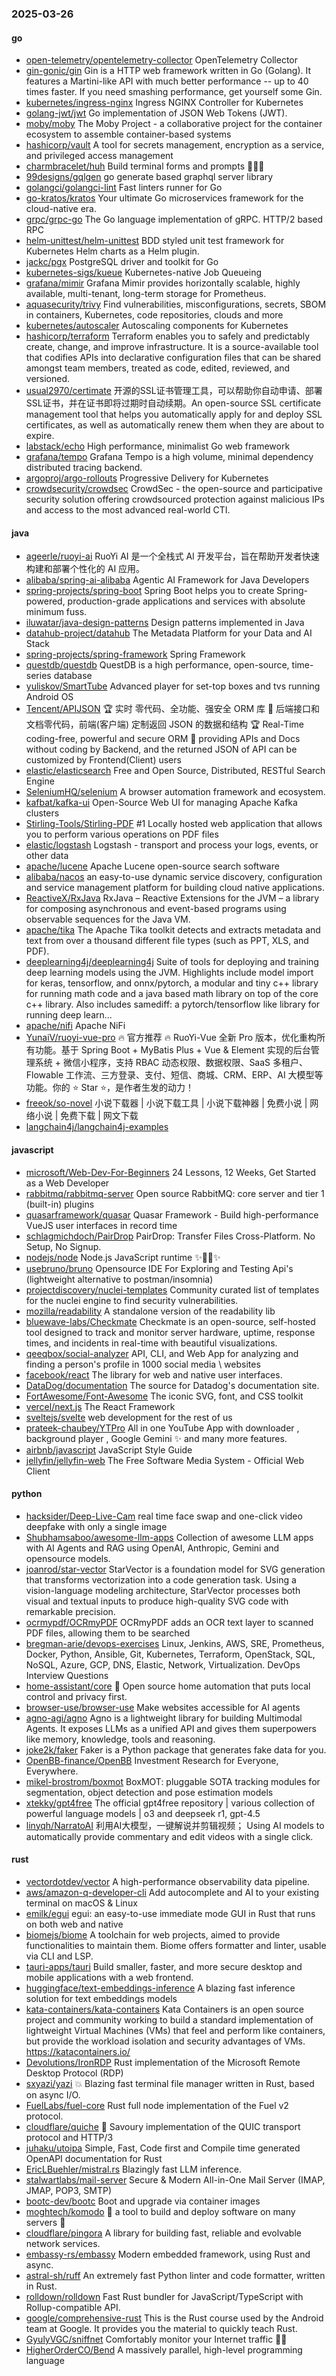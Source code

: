 ### 2025-03-26

#### go
* [open-telemetry/opentelemetry-collector](https://github.com/open-telemetry/opentelemetry-collector) OpenTelemetry Collector
* [gin-gonic/gin](https://github.com/gin-gonic/gin) Gin is a HTTP web framework written in Go (Golang). It features a Martini-like API with much better performance -- up to 40 times faster. If you need smashing performance, get yourself some Gin.
* [kubernetes/ingress-nginx](https://github.com/kubernetes/ingress-nginx) Ingress NGINX Controller for Kubernetes
* [golang-jwt/jwt](https://github.com/golang-jwt/jwt) Go implementation of JSON Web Tokens (JWT).
* [moby/moby](https://github.com/moby/moby) The Moby Project - a collaborative project for the container ecosystem to assemble container-based systems
* [hashicorp/vault](https://github.com/hashicorp/vault) A tool for secrets management, encryption as a service, and privileged access management
* [charmbracelet/huh](https://github.com/charmbracelet/huh) Build terminal forms and prompts 🤷🏻‍♀️
* [99designs/gqlgen](https://github.com/99designs/gqlgen) go generate based graphql server library
* [golangci/golangci-lint](https://github.com/golangci/golangci-lint) Fast linters runner for Go
* [go-kratos/kratos](https://github.com/go-kratos/kratos) Your ultimate Go microservices framework for the cloud-native era.
* [grpc/grpc-go](https://github.com/grpc/grpc-go) The Go language implementation of gRPC. HTTP/2 based RPC
* [helm-unittest/helm-unittest](https://github.com/helm-unittest/helm-unittest) BDD styled unit test framework for Kubernetes Helm charts as a Helm plugin.
* [jackc/pgx](https://github.com/jackc/pgx) PostgreSQL driver and toolkit for Go
* [kubernetes-sigs/kueue](https://github.com/kubernetes-sigs/kueue) Kubernetes-native Job Queueing
* [grafana/mimir](https://github.com/grafana/mimir) Grafana Mimir provides horizontally scalable, highly available, multi-tenant, long-term storage for Prometheus.
* [aquasecurity/trivy](https://github.com/aquasecurity/trivy) Find vulnerabilities, misconfigurations, secrets, SBOM in containers, Kubernetes, code repositories, clouds and more
* [kubernetes/autoscaler](https://github.com/kubernetes/autoscaler) Autoscaling components for Kubernetes
* [hashicorp/terraform](https://github.com/hashicorp/terraform) Terraform enables you to safely and predictably create, change, and improve infrastructure. It is a source-available tool that codifies APIs into declarative configuration files that can be shared amongst team members, treated as code, edited, reviewed, and versioned.
* [usual2970/certimate](https://github.com/usual2970/certimate) 开源的SSL证书管理工具，可以帮助你自动申请、部署SSL证书，并在证书即将过期时自动续期。An open-source SSL certificate management tool that helps you automatically apply for and deploy SSL certificates, as well as automatically renew them when they are about to expire.
* [labstack/echo](https://github.com/labstack/echo) High performance, minimalist Go web framework
* [grafana/tempo](https://github.com/grafana/tempo) Grafana Tempo is a high volume, minimal dependency distributed tracing backend.
* [argoproj/argo-rollouts](https://github.com/argoproj/argo-rollouts) Progressive Delivery for Kubernetes
* [crowdsecurity/crowdsec](https://github.com/crowdsecurity/crowdsec) CrowdSec - the open-source and participative security solution offering crowdsourced protection against malicious IPs and access to the most advanced real-world CTI.

#### java
* [ageerle/ruoyi-ai](https://github.com/ageerle/ruoyi-ai) RuoYi AI 是一个全栈式 AI 开发平台，旨在帮助开发者快速构建和部署个性化的 AI 应用。
* [alibaba/spring-ai-alibaba](https://github.com/alibaba/spring-ai-alibaba) Agentic AI Framework for Java Developers
* [spring-projects/spring-boot](https://github.com/spring-projects/spring-boot) Spring Boot helps you to create Spring-powered, production-grade applications and services with absolute minimum fuss.
* [iluwatar/java-design-patterns](https://github.com/iluwatar/java-design-patterns) Design patterns implemented in Java
* [datahub-project/datahub](https://github.com/datahub-project/datahub) The Metadata Platform for your Data and AI Stack
* [spring-projects/spring-framework](https://github.com/spring-projects/spring-framework) Spring Framework
* [questdb/questdb](https://github.com/questdb/questdb) QuestDB is a high performance, open-source, time-series database
* [yuliskov/SmartTube](https://github.com/yuliskov/SmartTube) Advanced player for set-top boxes and tvs running Android OS
* [Tencent/APIJSON](https://github.com/Tencent/APIJSON) 🏆 实时 零代码、全功能、强安全 ORM 库 🚀 后端接口和文档零代码，前端(客户端) 定制返回 JSON 的数据和结构 🏆 Real-Time coding-free, powerful and secure ORM 🚀 providing APIs and Docs without coding by Backend, and the returned JSON of API can be customized by Frontend(Client) users
* [elastic/elasticsearch](https://github.com/elastic/elasticsearch) Free and Open Source, Distributed, RESTful Search Engine
* [SeleniumHQ/selenium](https://github.com/SeleniumHQ/selenium) A browser automation framework and ecosystem.
* [kafbat/kafka-ui](https://github.com/kafbat/kafka-ui) Open-Source Web UI for managing Apache Kafka clusters
* [Stirling-Tools/Stirling-PDF](https://github.com/Stirling-Tools/Stirling-PDF) #1 Locally hosted web application that allows you to perform various operations on PDF files
* [elastic/logstash](https://github.com/elastic/logstash) Logstash - transport and process your logs, events, or other data
* [apache/lucene](https://github.com/apache/lucene) Apache Lucene open-source search software
* [alibaba/nacos](https://github.com/alibaba/nacos) an easy-to-use dynamic service discovery, configuration and service management platform for building cloud native applications.
* [ReactiveX/RxJava](https://github.com/ReactiveX/RxJava) RxJava – Reactive Extensions for the JVM – a library for composing asynchronous and event-based programs using observable sequences for the Java VM.
* [apache/tika](https://github.com/apache/tika) The Apache Tika toolkit detects and extracts metadata and text from over a thousand different file types (such as PPT, XLS, and PDF).
* [deeplearning4j/deeplearning4j](https://github.com/deeplearning4j/deeplearning4j) Suite of tools for deploying and training deep learning models using the JVM. Highlights include model import for keras, tensorflow, and onnx/pytorch, a modular and tiny c++ library for running math code and a java based math library on top of the core c++ library. Also includes samediff: a pytorch/tensorflow like library for running deep learn...
* [apache/nifi](https://github.com/apache/nifi) Apache NiFi
* [YunaiV/ruoyi-vue-pro](https://github.com/YunaiV/ruoyi-vue-pro) 🔥 官方推荐 🔥 RuoYi-Vue 全新 Pro 版本，优化重构所有功能。基于 Spring Boot + MyBatis Plus + Vue & Element 实现的后台管理系统 + 微信小程序，支持 RBAC 动态权限、数据权限、SaaS 多租户、Flowable 工作流、三方登录、支付、短信、商城、CRM、ERP、AI 大模型等功能。你的 ⭐️ Star ⭐️，是作者生发的动力！
* [freeok/so-novel](https://github.com/freeok/so-novel) 小说下载器 | 小说下载工具 | 小说下载神器 | 免费小说 | 网络小说 | 免费下载 | 网文下载
* [langchain4j/langchain4j-examples](https://github.com/langchain4j/langchain4j-examples)

#### javascript
* [microsoft/Web-Dev-For-Beginners](https://github.com/microsoft/Web-Dev-For-Beginners) 24 Lessons, 12 Weeks, Get Started as a Web Developer
* [rabbitmq/rabbitmq-server](https://github.com/rabbitmq/rabbitmq-server) Open source RabbitMQ: core server and tier 1 (built-in) plugins
* [quasarframework/quasar](https://github.com/quasarframework/quasar) Quasar Framework - Build high-performance VueJS user interfaces in record time
* [schlagmichdoch/PairDrop](https://github.com/schlagmichdoch/PairDrop) PairDrop: Transfer Files Cross-Platform. No Setup, No Signup.
* [nodejs/node](https://github.com/nodejs/node) Node.js JavaScript runtime ✨🐢🚀✨
* [usebruno/bruno](https://github.com/usebruno/bruno) Opensource IDE For Exploring and Testing Api's (lightweight alternative to postman/insomnia)
* [projectdiscovery/nuclei-templates](https://github.com/projectdiscovery/nuclei-templates) Community curated list of templates for the nuclei engine to find security vulnerabilities.
* [mozilla/readability](https://github.com/mozilla/readability) A standalone version of the readability lib
* [bluewave-labs/Checkmate](https://github.com/bluewave-labs/Checkmate) Checkmate is an open-source, self-hosted tool designed to track and monitor server hardware, uptime, response times, and incidents in real-time with beautiful visualizations.
* [qeeqbox/social-analyzer](https://github.com/qeeqbox/social-analyzer) API, CLI, and Web App for analyzing and finding a person's profile in 1000 social media \ websites
* [facebook/react](https://github.com/facebook/react) The library for web and native user interfaces.
* [DataDog/documentation](https://github.com/DataDog/documentation) The source for Datadog's documentation site.
* [FortAwesome/Font-Awesome](https://github.com/FortAwesome/Font-Awesome) The iconic SVG, font, and CSS toolkit
* [vercel/next.js](https://github.com/vercel/next.js) The React Framework
* [sveltejs/svelte](https://github.com/sveltejs/svelte) web development for the rest of us
* [prateek-chaubey/YTPro](https://github.com/prateek-chaubey/YTPro) All in one YouTube App with downloader , background player , Google Gemini ✨ and many more features.
* [airbnb/javascript](https://github.com/airbnb/javascript) JavaScript Style Guide
* [jellyfin/jellyfin-web](https://github.com/jellyfin/jellyfin-web) The Free Software Media System - Official Web Client

#### python
* [hacksider/Deep-Live-Cam](https://github.com/hacksider/Deep-Live-Cam) real time face swap and one-click video deepfake with only a single image
* [Shubhamsaboo/awesome-llm-apps](https://github.com/Shubhamsaboo/awesome-llm-apps) Collection of awesome LLM apps with AI Agents and RAG using OpenAI, Anthropic, Gemini and opensource models.
* [joanrod/star-vector](https://github.com/joanrod/star-vector) StarVector is a foundation model for SVG generation that transforms vectorization into a code generation task. Using a vision-language modeling architecture, StarVector processes both visual and textual inputs to produce high-quality SVG code with remarkable precision.
* [ocrmypdf/OCRmyPDF](https://github.com/ocrmypdf/OCRmyPDF) OCRmyPDF adds an OCR text layer to scanned PDF files, allowing them to be searched
* [bregman-arie/devops-exercises](https://github.com/bregman-arie/devops-exercises) Linux, Jenkins, AWS, SRE, Prometheus, Docker, Python, Ansible, Git, Kubernetes, Terraform, OpenStack, SQL, NoSQL, Azure, GCP, DNS, Elastic, Network, Virtualization. DevOps Interview Questions
* [home-assistant/core](https://github.com/home-assistant/core) 🏡 Open source home automation that puts local control and privacy first.
* [browser-use/browser-use](https://github.com/browser-use/browser-use) Make websites accessible for AI agents
* [agno-agi/agno](https://github.com/agno-agi/agno) Agno is a lightweight library for building Multimodal Agents. It exposes LLMs as a unified API and gives them superpowers like memory, knowledge, tools and reasoning.
* [joke2k/faker](https://github.com/joke2k/faker) Faker is a Python package that generates fake data for you.
* [OpenBB-finance/OpenBB](https://github.com/OpenBB-finance/OpenBB) Investment Research for Everyone, Everywhere.
* [mikel-brostrom/boxmot](https://github.com/mikel-brostrom/boxmot) BoxMOT: pluggable SOTA tracking modules for segmentation, object detection and pose estimation models
* [xtekky/gpt4free](https://github.com/xtekky/gpt4free) The official gpt4free repository | various collection of powerful language models | o3 and deepseek r1, gpt-4.5
* [linyqh/NarratoAI](https://github.com/linyqh/NarratoAI) 利用AI大模型，一键解说并剪辑视频； Using AI models to automatically provide commentary and edit videos with a single click.

#### rust
* [vectordotdev/vector](https://github.com/vectordotdev/vector) A high-performance observability data pipeline.
* [aws/amazon-q-developer-cli](https://github.com/aws/amazon-q-developer-cli) Add autocomplete and AI to your existing terminal on macOS & Linux
* [emilk/egui](https://github.com/emilk/egui) egui: an easy-to-use immediate mode GUI in Rust that runs on both web and native
* [biomejs/biome](https://github.com/biomejs/biome) A toolchain for web projects, aimed to provide functionalities to maintain them. Biome offers formatter and linter, usable via CLI and LSP.
* [tauri-apps/tauri](https://github.com/tauri-apps/tauri) Build smaller, faster, and more secure desktop and mobile applications with a web frontend.
* [huggingface/text-embeddings-inference](https://github.com/huggingface/text-embeddings-inference) A blazing fast inference solution for text embeddings models
* [kata-containers/kata-containers](https://github.com/kata-containers/kata-containers) Kata Containers is an open source project and community working to build a standard implementation of lightweight Virtual Machines (VMs) that feel and perform like containers, but provide the workload isolation and security advantages of VMs. https://katacontainers.io/
* [Devolutions/IronRDP](https://github.com/Devolutions/IronRDP) Rust implementation of the Microsoft Remote Desktop Protocol (RDP)
* [sxyazi/yazi](https://github.com/sxyazi/yazi) 💥 Blazing fast terminal file manager written in Rust, based on async I/O.
* [FuelLabs/fuel-core](https://github.com/FuelLabs/fuel-core) Rust full node implementation of the Fuel v2 protocol.
* [cloudflare/quiche](https://github.com/cloudflare/quiche) 🥧 Savoury implementation of the QUIC transport protocol and HTTP/3
* [juhaku/utoipa](https://github.com/juhaku/utoipa) Simple, Fast, Code first and Compile time generated OpenAPI documentation for Rust
* [EricLBuehler/mistral.rs](https://github.com/EricLBuehler/mistral.rs) Blazingly fast LLM inference.
* [stalwartlabs/mail-server](https://github.com/stalwartlabs/mail-server) Secure & Modern All-in-One Mail Server (IMAP, JMAP, POP3, SMTP)
* [bootc-dev/bootc](https://github.com/bootc-dev/bootc) Boot and upgrade via container images
* [moghtech/komodo](https://github.com/moghtech/komodo) 🦎 a tool to build and deploy software on many servers 🦎
* [cloudflare/pingora](https://github.com/cloudflare/pingora) A library for building fast, reliable and evolvable network services.
* [embassy-rs/embassy](https://github.com/embassy-rs/embassy) Modern embedded framework, using Rust and async.
* [astral-sh/ruff](https://github.com/astral-sh/ruff) An extremely fast Python linter and code formatter, written in Rust.
* [rolldown/rolldown](https://github.com/rolldown/rolldown) Fast Rust bundler for JavaScript/TypeScript with Rollup-compatible API.
* [google/comprehensive-rust](https://github.com/google/comprehensive-rust) This is the Rust course used by the Android team at Google. It provides you the material to quickly teach Rust.
* [GyulyVGC/sniffnet](https://github.com/GyulyVGC/sniffnet) Comfortably monitor your Internet traffic 🕵️‍♂️
* [HigherOrderCO/Bend](https://github.com/HigherOrderCO/Bend) A massively parallel, high-level programming language

